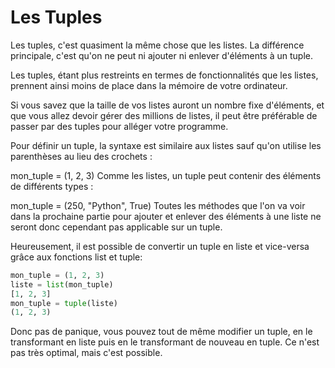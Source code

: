 



# Les Tuples 

Les tuples, c'est quasiment la même chose que les listes. La différence principale, c'est qu'on ne peut ni ajouter ni enlever d'éléments à un tuple.

Les tuples, étant plus restreints en termes de fonctionnalités que les listes, prennent ainsi moins de place dans la mémoire de votre ordinateur.

Si vous savez que la taille de vos listes auront un nombre fixe d'éléments, et que vous allez devoir gérer des millions de listes, il peut être préférable de passer par des tuples pour alléger votre programme.

Pour définir un tuple, la syntaxe est similaire aux listes sauf qu'on utilise les parenthèses au lieu des crochets :

mon_tuple = (1, 2, 3)
Comme les listes, un tuple peut contenir des éléments de différents types :

mon_tuple = (250, "Python", True)
Toutes les méthodes que l'on va voir dans la prochaine partie pour ajouter et enlever des éléments à une liste ne seront donc cependant pas applicable sur un tuple.

Heureusement, il est possible de convertir un tuple en liste et vice-versa grâce aux fonctions list et tuple:
```python
mon_tuple = (1, 2, 3)
liste = list(mon_tuple)
[1, 2, 3]
mon_tuple = tuple(liste)
(1, 2, 3)
```
Donc pas de panique, vous pouvez tout de même modifier un tuple, en le transformant en liste puis en le transformant de nouveau en tuple. Ce n'est pas très optimal, mais c'est possible.
